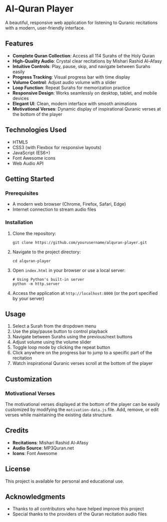 # Al-Quran Player

A beautiful, responsive web application for listening to Quranic recitations with a modern, user-friendly interface.

## Features

- **Complete Quran Collection**: Access all 114 Surahs of the Holy Quran
- **High-Quality Audio**: Crystal clear recitations by Mishari Rashid Al-Afasy
- **Intuitive Controls**: Play, pause, skip, and navigate between Surahs easily
- **Progress Tracking**: Visual progress bar with time display
- **Volume Control**: Adjust audio volume with a slider
- **Loop Function**: Repeat Surahs for memorization practice
- **Responsive Design**: Works seamlessly on desktop, tablet, and mobile devices
- **Elegant UI**: Clean, modern interface with smooth animations
- **Motivational Verses**: Dynamic display of inspirational Quranic verses at the bottom of the player

## Technologies Used

- HTML5
- CSS3 (with Flexbox for responsive layouts)
- JavaScript (ES6+)
- Font Awesome icons
- Web Audio API

## Getting Started

### Prerequisites

- A modern web browser (Chrome, Firefox, Safari, Edge)
- Internet connection to stream audio files

### Installation

1. Clone the repository:
   ```
   git clone https://github.com/yourusername/alquran-player.git
   ```

2. Navigate to the project directory:
   ```
   cd alquran-player
   ```

3. Open `index.html` in your browser or use a local server:
   ```
   # Using Python's built-in server
   python -m http.server
   ```

4. Access the application at `http://localhost:8000` (or the port specified by your server)

## Usage

1. Select a Surah from the dropdown menu
2. Use the play/pause button to control playback
3. Navigate between Surahs using the previous/next buttons
4. Adjust volume using the volume slider
5. Toggle loop mode by clicking the repeat button
6. Click anywhere on the progress bar to jump to a specific part of the recitation
7. Watch inspirational Quranic verses scroll at the bottom of the player

## Customization

### Motivational Verses
The motivational verses displayed at the bottom of the player can be easily customized by modifying the `motivation-data.js` file. Add, remove, or edit verses while maintaining the existing data structure.

## Credits

- **Recitations**: Mishari Rashid Al-Afasy
- **Audio Source**: MP3Quran.net
- **Icons**: Font Awesome

## License

This project is available for personal and educational use.

## Acknowledgments

- Thanks to all contributors who have helped improve this project
- Special thanks to the providers of the Quran recitation audio files
